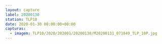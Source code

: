 ```yaml
---
layout: capture
label: 20200130
station: TLP10
date: 2020-01-30 00:00:00+00:00
capturas:
  - imagem: TLP10/2020/202001/20200130/M20200131_071849_TLP_10P.jpg
---
```

